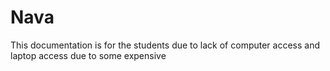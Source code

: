 # Nava
This documentation is for the students due to lack of computer access and laptop access due to some expensive 
